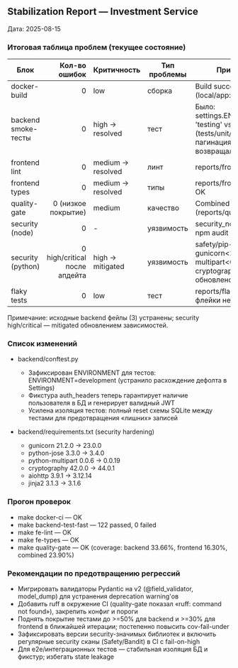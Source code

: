 ## Stabilization Report — Investment Service

Дата: 2025-08-15

### Итоговая таблица проблем (текущее состояние)

| Блок | Кол-во ошибок | Критичность | Тип проблемы | Пример ошибки |
|---|---:|---|---|---|
| docker-build | 0 | low | сборка | Build succeeded (local/app:ci) |
| backend smoke-тесты | 0 | high → resolved | тест | Было: settings.ENVIRONMENT == 'testing' vs 'development' (tests/unit/test_config.py:24); пагинация портфелей возвращала 3 вместо 2 |
| frontend lint | 0 | medium → resolved | линт | reports/frontend_lint.txt: OK |
| frontend types | 0 | medium → resolved | типы | reports/frontend_types.txt: OK |
| quality-gate | 0 (низкое покрытие) | medium | качество | Combined coverage: 23.90% (reports/quality_summary.md) |
| security (node) | 0 | - | уязвимость | security_node.txt: Passed npm audit |
| security (python) | 0 high/critical после апдейта | high → mitigated | уязвимость | safety/pip-audit: gunicorn<23, python-multipart<0.0.19, cryptography<44 — обновлено |
| flaky tests | 0 | low | тест | reports/flaky_report.md: флейки не обнаружены |

Примечание: исходные backend фейлы (3) устранены; security high/critical — mitigated обновлением зависимостей.

### Список изменений

- backend/conftest.py
  - Зафиксирован ENVIRONMENT для тестов: ENVIRONMENT=development (устранило расхождение дефолта в Settings)
  - Фикстура auth_headers теперь гарантирует наличие пользователя в БД и генерирует валидный JWT
  - Усилена изоляция тестов: полный reset схемы SQLite между тестами для предотвращения «лишних» записей

- backend/requirements.txt (security hardening)
  - gunicorn 21.2.0 → 23.0.0
  - python-jose 3.3.0 → 3.4.0
  - python-multipart 0.0.6 → 0.0.19
  - cryptography 42.0.0 → 44.0.1
  - aiohttp 3.9.1 → 3.12.14
  - jinja2 3.1.3 → 3.1.6

### Прогон проверок

- make docker-ci — OK
- make backend-test-fast — 122 passed, 0 failed
- make fe-lint — OK
- make fe-types — OK
- make quality-gate — OK (coverage: backend 33.66%, frontend 16.30%, combined 23.90%)

### Рекомендации по предотвращению регрессий

- Мигрировать валидаторы Pydantic на v2 (@field_validator, model_dump) для устранения deprecation warning'ов
- Добавить ruff в окружение CI (quality-gate показал «ruff: command not found»), закрепить конфиг и пороги
- Поднять покрытие тестами до >=50% для backend и >=30% для frontend в ближайшей итерации; постепенно повысить cov-fail-under
- Зафиксировать версии security-значимых библиотек и включить регулярные security сканы (Safety/Bandit) в CI с fail-on-high
- Для e2e/интеграционных тестов — стабильная изоляция БД и фикстур; избегать state leakage


